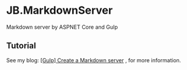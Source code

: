 # JB.MarkdownServer

Markdown server by ASPNET Core and Gulp

## Tutorial

See my blog: [[Gulp] Create a Markdown server](http://karatejb.blogspot.com/2018/08/gulp-create-markdown-server.html) , for more information.



